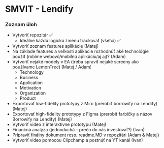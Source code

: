 # SMVIT - Lendify

### Zoznam úloh
- Vytvoriť repozitár ✅
   - Ideálne každú logickú zmenu trackovať (všetci) ✅
- Vytvoriť zoznam features aplikácie (Matej)
- Na základe features a veľkosti aplikácie rozhodnúť aké technológie použiť (robíme webovú/mobilnú aplikáciu/aj aj)? (Adam)
- Vytvoriť nejaké modely v EA (treba spraviť nejaké screeny ako používame LemonTree) (Matej / Adam)
  - Technology
  - Business
  - Application
  - Motivation
  - Organization
  - Product
- Exportovať low-fidelity prototypy z Miro (prerobiť borrowify na Lendify) (Matej)
- Exportovať high-fidelity prototypy z Figma (prerobiť farbičky a názov Borrowify na Lendify) (Matej)
- Vytvoriť video z interaktívne prototypu (Matej)
- Finančná analýza (jednoduchá - prečo do nás investovať?) (Ivan)
- Pripraviť finálny dokument resp. readme.MD v repozitári (Adam & Matej)
- Vytvoriť video pomocou Clipchamp a postnúť na YT kanál (Ivan)
